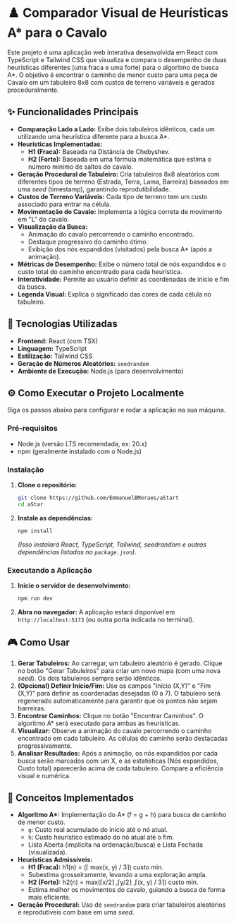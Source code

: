 # ♟️ Comparador Visual de Heurísticas A\* para o Cavalo

Este projeto é uma aplicação web interativa desenvolvida em React com TypeScript e Tailwind CSS que visualiza e compara o desempenho de duas heurísticas diferentes (uma fraca e uma forte) para o algoritmo de busca A\*. O objetivo é encontrar o caminho de menor custo para uma peça de Cavalo em um tabuleiro 8x8 com custos de terreno variáveis e gerados proceduralmente.

## ✨ Funcionalidades Principais

- **Comparação Lado a Lado:** Exibe dois tabuleiros idênticos, cada um utilizando uma heurística diferente para a busca A\*.
- **Heurísticas Implementadas:**
  - **H1 (Fraca):** Baseada na Distância de Chebyshev.
  - **H2 (Forte):** Baseada em uma fórmula matemática que estima o número mínimo de saltos do cavalo.
- **Geração Procedural de Tabuleiro:** Cria tabuleiros 8x8 aleatórios com diferentes tipos de terreno (Estrada, Terra, Lama, Barreira) baseados em uma _seed_ (timestamp), garantindo reprodutibilidade.
- **Custos de Terreno Variáveis:** Cada tipo de terreno tem um custo associado para entrar na célula.
- **Movimentação do Cavalo:** Implementa a lógica correta de movimento em "L" do cavalo.
- **Visualização da Busca:**
  - Animação do cavalo percorrendo o caminho encontrado.
  - Destaque progressivo do caminho ótimo.
  - Exibição dos nós expandidos (visitados) pela busca A\* (após a animação).
- **Métricas de Desempenho:** Exibe o número total de nós expandidos e o custo total do caminho encontrado para cada heurística.
- **Interatividade:** Permite ao usuário definir as coordenadas de início e fim da busca.
- **Legenda Visual:** Explica o significado das cores de cada célula no tabuleiro.

## 🚀 Tecnologias Utilizadas

- **Frontend:** React (com TSX)
- **Linguagem:** TypeScript
- **Estilização:** Tailwind CSS
- **Geração de Números Aleatórios:** `seedrandom`
- **Ambiente de Execução:** Node.js (para desenvolvimento)

## ⚙️ Como Executar o Projeto Localmente

Siga os passos abaixo para configurar e rodar a aplicação na sua máquina.

### Pré-requisitos

- Node.js (versão LTS recomendada, ex: 20.x)
- npm (geralmente instalado com o Node.js)

### Instalação

1.  **Clone o repositório:**

    ```bash
    git clone https://github.com/EmmanuelBMoraes/aStart
    cd aStar
    ```

2.  **Instale as dependências:**
    ```bash
    npm install
    ```
    _(Isso instalará React, TypeScript, Tailwind, seedrandom e outras dependências listadas no `package.json`)_.

### Executando a Aplicação

1.  **Inicie o servidor de desenvolvimento:**

    ```bash
    npm run dev
    ```

2.  **Abra no navegador:** A aplicação estará disponível em `http://localhost:5173` (ou outra porta indicada no terminal).

## 🎮 Como Usar

1.  **Gerar Tabuleiros:** Ao carregar, um tabuleiro aleatório é gerado. Clique no botão "Gerar Tabuleiros" para criar um novo mapa (com uma nova _seed_). Os dois tabuleiros sempre serão idênticos.
2.  **(Opcional) Definir Início/Fim:** Use os campos "Início (X,Y)" e "Fim (X,Y)" para definir as coordenadas desejadas (0 a 7). O tabuleiro será regenerado automaticamente para garantir que os pontos não sejam barreiras.
3.  **Encontrar Caminhos:** Clique no botão "Encontrar Caminhos". O algoritmo A\* será executado para ambas as heurísticas.
4.  **Visualizar:** Observe a animação do cavalo percorrendo o caminho encontrado em cada tabuleiro. As células do caminho serão destacadas progressivamente.
5.  **Analisar Resultados:** Após a animação, os nós expandidos por cada busca serão marcados com um X, e as estatísticas (Nós expandidos, Custo total) aparecerão acima de cada tabuleiro. Compare a eficiência visual e numérica.

## 🧠 Conceitos Implementados

- **Algoritmo A\*:** Implementação do A\* (f = g + h) para busca de caminho de menor custo.
  - `g`: Custo real acumulado do início até o nó atual.
  - `h`: Custo heurístico estimado do nó atual até o fim.
  - Lista Aberta (implícita na ordenação/busca) e Lista Fechada (visualizada).
- **Heurísticas Admissíveis:**
  - **H1 (Fraca):** h1(n) = (⌈ max(x, y) / 3⌉) custo min.
  - Subestima grosseiramente, levando a uma exploração ampla.
  - **H2 (Forte):** h2(n) = max(⌈x/2⌉ ,⌈y/2⌉ ,⌈(x, y) / 3⌉) custo min.
  - Estima melhor os movimentos do cavalo, guiando a busca de forma mais eficiente.
- **Geração Procedural:** Uso de `seedrandom` para criar tabuleiros aleatórios e reprodutíveis com base em uma _seed_.
